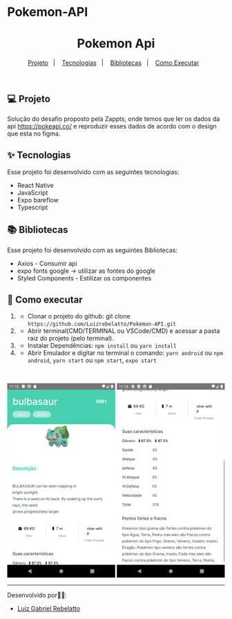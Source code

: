 # Pokemon-API

<h1 align="center">Pokemon Api</h1>

<p align="center">
  <a href="#-projeto">Projeto</a>&nbsp;&nbsp;&nbsp;|&nbsp;&nbsp;&nbsp;
  <a href="#-tecnologias">Tecnologias</a>&nbsp;&nbsp;&nbsp;|&nbsp;&nbsp;&nbsp;
  <a href="#-bibliotecas">Bibliotecas</a>&nbsp;&nbsp;&nbsp;|&nbsp;&nbsp;&nbsp;
  <a href="#-como-executar">Como Executar</a>&nbsp;&nbsp;&nbsp;
</p>

<br>

## 💻 Projeto

Solução do desafio proposto pela Zappts, onde temos que ler os dados da api https://pokeapi.co/ e reproduzir esses dados de acordo com o design que esta no figma.

## ✨ Tecnologias

Esse projeto foi desenvolvido com as seguintes tecnologias:

- React Native
- JavaScript
- Expo bareflow
- Typescript

##  📚  Bibliotecas

Esse projeto foi desenvolvido com as seguintes Bibliotecas:

- Axios - Consumir api
- expo fonts google -> utilizar as fontes do google
- Styled Components - Estilizar os componentes

## 🚀 Como executar

1) - Clonar o projeto do github:
    git clone `https://github.com/Luizrebelatto/Pokemon-API.git`

2) - Abrir terminal(CMD/TERMINAL ou VSCode/CMD) e acessar a pasta raiz do projeto (pelo terminal).
  
3) - Instalar Dependências:
    `npm install` ou
    `yarn install`

4) - Abrir Emulador e digitar no terminal o comando:
    `yarn android` ou `npm android`,
     `yarn start` ou `npm start`,
    `expo start`
    
<br>    
<p align="center">
  <img src="https://github.com/Luizrebelatto/Pokemon-API/blob/master/src/assets/Screenshot_1654514327.png" width="250" height="450">
  <img src="https://github.com/Luizrebelatto/Pokemon-API/blob/master/src/assets/Screenshot_1654514332.png" width="250" height="450">
</p>

---

Desenvolvido por👋🏻:
- [Luiz Gabriel Rebelatto](https://www.linkedin.com/in/luiz-gabriel-rebelatto-bianchi-67097413b/)


